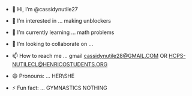 - 👋 Hi, I’m @cassidynutile27
- 👀 I’m interested in ...  making unblockers
- 🌱 I’m currently learning ... math  problems
  
- 💞️ I’m looking to collaborate on ...
- 📫 How to reach me ... gmail cassidynutile28@GMAIL.COM OR HCPS-NUTILECL@HENRICOSTUDENTS.ORG
- 😄 Pronouns: ... HER\SHE
- ⚡ Fun fact: ... GYMNASTICS NOTHING

<!---
cassidynutile27/cassidynutile27 is a ✨ special ✨ repository because its `README.md` (this file) appears on your GitHub profile.
You can click the Preview link to take a look at your changes.
--->
